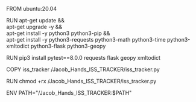 FROM ubuntu:20.04

RUN apt-get update && \
    apt-get upgrade -y && \
    apt-get install -y python3 python3-pip && \
    apt-get install -y python3-requests python3-math python3-time python3-xmltodict python3-flask python3-geopy

RUN pip3 install pytest==8.0.0 requests flask geopy xmltodict

COPY iss_tracker /Jacob_Hands_ISS_TRACKER/iss_tracker.py

RUN chmod +rx /Jacob_Hands_ISS_TRACKER/iss_tracker.py


ENV PATH="/Jacob_Hands_ISS_TRACKER:$PATH"